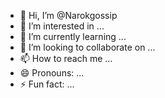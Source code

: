 - 👋 Hi, I’m @Narokgossip
- 👀 I’m interested in ...
- 🌱 I’m currently learning ...
- 💞️ I’m looking to collaborate on ...
- 📫 How to reach me ...
- 😄 Pronouns: ...
- ⚡ Fun fact: ...

<!---
Narokgossip/Narokgossip is a ✨ special ✨ repository because its `README.md` (this file) appears on your GitHub profile.
You can click the Preview link to take a look at your changes.
--->
